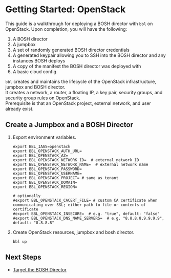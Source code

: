 # Getting Started: OpenStack

This guide is a walkthrough for deploying a BOSH director with `bbl`
on OpenStack. Upon completion, you will have the following:

1. A BOSH director
1. A jumpbox
1. A set of randomly generated BOSH director credentials
1. A generated keypair allowing you to SSH into the BOSH director and
any instances BOSH deploys
1. A copy of the manifest the BOSH director was deployed with
1. A basic cloud config

`bbl` creates and maintains the lifecycle of the OpenStack infrastructure, jumpbox and BOSH director.  
It creates a network, a router, a floating IP, a key pair, security groups, and
security group rules on OpenStack.  
Prerequisite is that an OpenStack project, external network, and user already
exist.

## Create a Jumpbox and a BOSH Director

1. Export environment variables.
    ```
    export BBL_IAAS=openstack
    export BBL_OPENSTACK_AUTH_URL=
    export BBL_OPENSTACK_AZ=
    export BBL_OPENSTACK_NETWORK_ID=  # external network ID
    export BBL_OPENSTACK_NETWORK_NAME=  # external network name
    export BBL_OPENSTACK_PASSWORD=
    export BBL_OPENSTACK_USERNAME=
    export BBL_OPENSTACK_PROJECT= # same as tenant
    export BBL_OPENSTACK_DOMAIN=
    export BBL_OPENSTACK_REGION=

    # optionally
    #export BBL_OPENSTACK_CACERT_FILE= # custom CA certificate when communicating over SSL; either path to file or contents of certificate
    #export BBL_OPENSTACK_INSECURE=  # e.g. "true", default: "false"
    #export BBL_OPENSTACK_DNS_NAME_SERVERS=  # e.g. "8.8.8.8,9.9.9.9", default: "8.8.8.8"
    ```

1. Create OpenStack resources, jumpbox and bosh director.
    ```
    bbl up
    ```

## Next Steps

* [Target the BOSH Director](howto-target-bosh-director.md)

